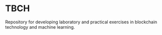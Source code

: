 # TBCH
Repository for developing laboratory and practical exercises in blockchain technology and machine learning.
